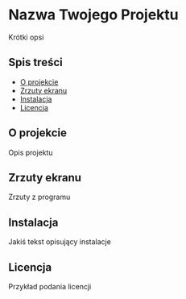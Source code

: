 # Nazwa Twojego Projektu

Krótki opsi

## Spis treści

- [O projekcie](#o-projekcie)
- [Zrzuty ekranu](#zrzuty-ekranu)
- [Instalacja](#instalacja)
- [Licencja](#licencja)

## O projekcie

Opis projektu

## Zrzuty ekranu

Zrzuty z programu

## Instalacja

Jakiś tekst opisujący instalacje

## Licencja

Przykład podania licencji
